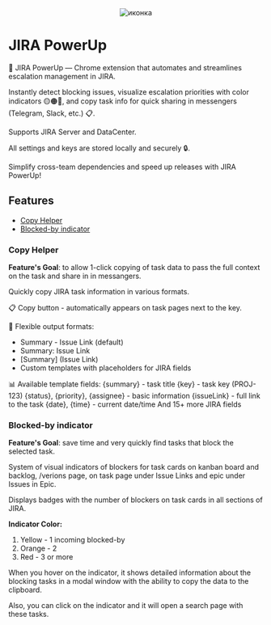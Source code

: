 <div align="center">
  <img src="https://github.com/user-attachments/assets/11e87758-ca3c-44a9-b97f-e3fbdfa2820c" alt="иконка">

</div>

# JIRA PowerUp
🚀 JIRA PowerUp — Chrome extension that automates and streamlines escalation management in JIRA. 

Instantly detect blocking issues, visualize escalation priorities with color indicators 🟡🟠🔴, and copy task info for quick sharing in messengers (Telegram, Slack, etc.) 📋. 

Supports JIRA Server and DataCenter. 

All settings and keys are stored locally and securely 🔒.

Simplify cross-team dependencies and speed up releases with JIRA PowerUp!

## Features  
- [Copy Helper](#copy-helper)
- [Blocked-by indicator](#blocked-by-indicator)

### Copy Helper
**Feature's Goal**: to allow 1-click copying of task data to pass the full context on the task and share in in messangers.

Quickly copy JIRA task information in various formats.

📋 Copy button - automatically appears on task pages next to the key.

🎨 Flexible output formats:

* Summary - Issue Link (default)
* Summary: Issue Link
* [Summary] (Issue Link)
* Custom templates with placeholders for JIRA fields

📊 Available template fields:
{summary} - task title
{key} - task key (PROJ-123)
{status}, {priority}, {assignee} - basic information
{issueLink} - full link to the task
{date}, {time} - current date/time
And 15+ more JIRA fields

### Blocked-by indicator
**Feature's Goal**: save time and very quickly find tasks that block the selected task.

System of visual indicators of blockers for task cards on kanban board and backlog, /verions page, on task page under Issue Links and epic under Issues in Epic.

Displays badges with the number of blockers on task cards in all sections of JIRA.

**Indicator Color:**

1. Yellow - 1 incoming blocked-by
2. Orange - 2
3. Red - 3 or more

When you hover on the indicator, it shows detailed information about the blocking tasks in a modal window with the ability to copy the data to the clipboard.

Also, you can click on the indicator and it will open a search page with these tasks.